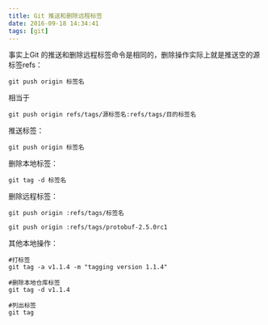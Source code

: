 ```yaml
---
title: Git 推送和删除远程标签
date: 2016-09-18 14:34:41
tags: [git]
---
```


事实上Git 的推送和删除远程标签命令是相同的，删除操作实际上就是推送空的源标签refs：

```
git push origin 标签名
```
相当于
```
git push origin refs/tags/源标签名:refs/tags/目的标签名
```

推送标签：
```
git push origin 标签名
```

删除本地标签：
```
git tag -d 标签名
```

删除远程标签：
```
git push origin :refs/tags/标签名

git push origin :refs/tags/protobuf-2.5.0rc1
```
<!--more-->

其他本地操作：
```
#打标签
git tag -a v1.1.4 -m "tagging version 1.1.4"

#删除本地仓库标签
git tag -d v1.1.4

#列出标签
git tag
```